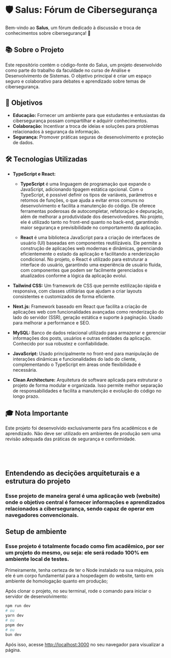# 🛡️ Salus: Fórum de Cibersegurança

Bem-vindo ao **Salus**, um fórum dedicado à discussão e troca de conhecimentos sobre cibersegurança! 🔐

## 📚 Sobre o Projeto

Este repositório contém o código-fonte do Salus, um projeto desenvolvido como parte do trabalho da faculdade no curso de Análise e Desenvolvimento de Sistemas. O objetivo principal é criar um espaço seguro e colaborativo para debates e aprendizado sobre temas de cibersegurança.

## 🎯 Objetivos

- **Educação:** Fornecer um ambiente para que estudantes e entusiastas da cibersegurança possam compartilhar e adquirir conhecimentos.
- **Colaboração:** Incentivar a troca de ideias e soluções para problemas relacionados à segurança da informação.
- **Segurança:** Promover práticas seguras de desenvolvimento e proteção de dados.

## 🛠️ Tecnologias Utilizadas

- **TypeScript e React:** 
  - **TypeScript** é uma linguagem de programação que expande o JavaScript, adicionando tipagem estática opcional. Com o TypeScript, é possível definir os tipos de variáveis, parâmetros e retornos de funções, o que ajuda a evitar erros comuns no desenvolvimento e facilita a manutenção do código. Ele oferece ferramentas poderosas de autocompletar, refatoração e depuração, além de melhorar a produtividade dos desenvolvedores. No projeto, ele é utilizado tanto no front-end quanto no back-end, garantindo maior segurança e previsibilidade no comportamento da aplicação.
  
  - **React** é uma biblioteca JavaScript para a criação de interfaces de usuário (UI) baseadas em componentes reutilizáveis. Ele permite a construção de aplicações web modernas e dinâmicas, gerenciando eficientemente o estado da aplicação e facilitando a renderização condicional. No projeto, o React é utilizado para estruturar a interface do usuário, garantindo uma experiência de usuário fluida, com componentes que podem ser facilmente gerenciados e atualizados conforme a lógica da aplicação evolui.


- **Tailwind CSS:** 
  Um framework de CSS que permite estilização rápida e responsiva, com classes utilitárias que ajudam a criar layouts consistentes e customizados de forma eficiente.

- **Next.js:** 
  Framework baseado em React que facilita a criação de aplicações web com funcionalidades avançadas como renderização do lado do servidor (SSR), geração estática e suporte à paginação. Usado para melhorar a performance e SEO.

- **MySQL:** 
  Banco de dados relacional utilizado para armazenar e gerenciar informações dos posts, usuários e outras entidades da aplicação. Conhecido por sua robustez e confiabilidade.

- **JavaScript:** 
  Usado principalmente no front-end para manipulação de interações dinâmicas e funcionalidades do lado do cliente, complementando o TypeScript em áreas onde flexibilidade é necessária.

- **Clean Architecture:** 
  Arquitetura de software aplicada para estruturar o projeto de forma modular e organizada. Isso permite melhor separação de responsabilidades e facilita a manutenção e evolução do código no longo prazo.


## 🎓 Nota Importante
Este projeto foi desenvolvido exclusivamente para fins acadêmicos e de aprendizado. Não deve ser utilizado em ambientes de produção sem uma revisão adequada das práticas de segurança e conformidade.

#
<br>

## Entendendo as decições arquiteturais e a estrutura do projeto

### Esse projeto de maneira geral é uma aplicação web (website) onde o objetivo central é fornecer informações e aprendizados relacionados a cibersegurança, sendo capaz de operar em navegadores convencionais.

## Setup de ambiente

### Esse projeto é totalmente focado como fim acadêmico, por ser um projeto do mesmo, ou seja: ele será rodado 100% em ambiente local de testes.

Primeiramente, tenha certeza de ter o Node instalado na sua máquina, pois ele é um corpo fundamental para a hospedagem do website, tanto em ambiente de homologação quanto em produção;

Após clonar o projeto, no seu terminal, rode o comando para iniciar o servidor de desenvolvimento:

```bash
npm run dev
# ou
yarn dev
# ou
pnpm dev
# ou
bun dev
```

Após isso, acesse [http://localhost:3000](http://localhost:3000) no seu navegador para visualizar a página.

#

